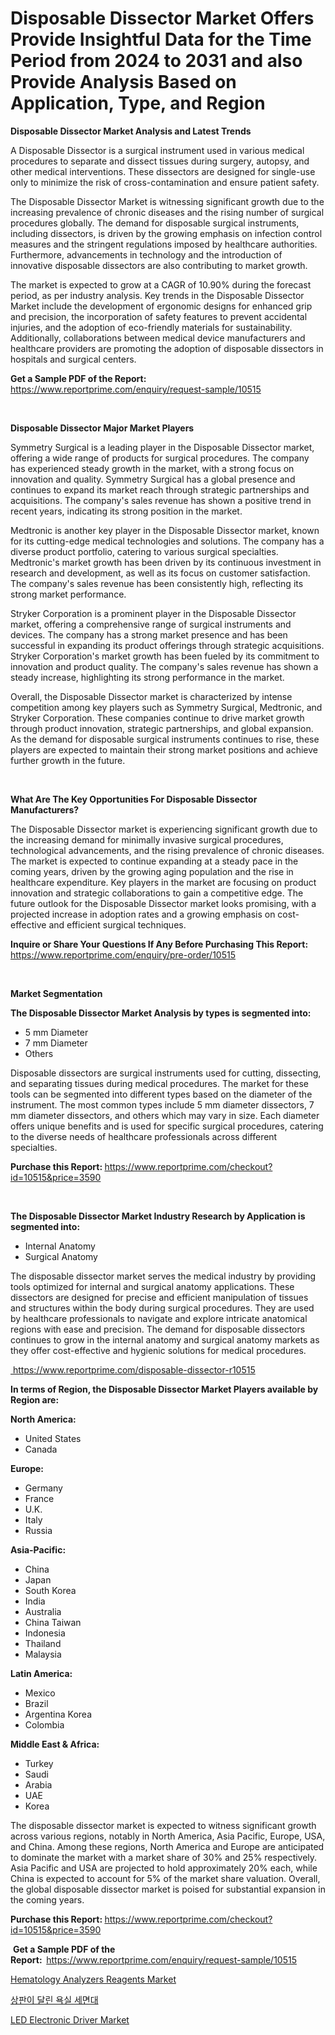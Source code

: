 <p><h1>Disposable Dissector Market Offers Provide Insightful Data for the Time Period from 2024 to 2031 and also Provide Analysis Based on Application, Type, and Region</h1></p><p><strong>Disposable Dissector Market Analysis and Latest Trends</strong></p>
<p><p>A Disposable Dissector is a surgical instrument used in various medical procedures to separate and dissect tissues during surgery, autopsy, and other medical interventions. These dissectors are designed for single-use only to minimize the risk of cross-contamination and ensure patient safety.</p><p>The Disposable Dissector Market is witnessing significant growth due to the increasing prevalence of chronic diseases and the rising number of surgical procedures globally. The demand for disposable surgical instruments, including dissectors, is driven by the growing emphasis on infection control measures and the stringent regulations imposed by healthcare authorities. Furthermore, advancements in technology and the introduction of innovative disposable dissectors are also contributing to market growth.</p><p>The market is expected to grow at a CAGR of 10.90% during the forecast period, as per industry analysis. Key trends in the Disposable Dissector Market include the development of ergonomic designs for enhanced grip and precision, the incorporation of safety features to prevent accidental injuries, and the adoption of eco-friendly materials for sustainability. Additionally, collaborations between medical device manufacturers and healthcare providers are promoting the adoption of disposable dissectors in hospitals and surgical centers.</p></p>
<p><strong>Get a Sample PDF of the Report:&nbsp;</strong> <a href="https://www.reportprime.com/enquiry/request-sample/10515">https://www.reportprime.com/enquiry/request-sample/10515</a></p>
<p>&nbsp;</p>
<p><strong>Disposable Dissector Major Market Players</strong></p>
<p><p>Symmetry Surgical is a leading player in the Disposable Dissector market, offering a wide range of products for surgical procedures. The company has experienced steady growth in the market, with a strong focus on innovation and quality. Symmetry Surgical has a global presence and continues to expand its market reach through strategic partnerships and acquisitions. The company's sales revenue has shown a positive trend in recent years, indicating its strong position in the market.</p><p>Medtronic is another key player in the Disposable Dissector market, known for its cutting-edge medical technologies and solutions. The company has a diverse product portfolio, catering to various surgical specialties. Medtronic's market growth has been driven by its continuous investment in research and development, as well as its focus on customer satisfaction. The company's sales revenue has been consistently high, reflecting its strong market performance.</p><p>Stryker Corporation is a prominent player in the Disposable Dissector market, offering a comprehensive range of surgical instruments and devices. The company has a strong market presence and has been successful in expanding its product offerings through strategic acquisitions. Stryker Corporation's market growth has been fueled by its commitment to innovation and product quality. The company's sales revenue has shown a steady increase, highlighting its strong performance in the market.</p><p>Overall, the Disposable Dissector market is characterized by intense competition among key players such as Symmetry Surgical, Medtronic, and Stryker Corporation. These companies continue to drive market growth through product innovation, strategic partnerships, and global expansion. As the demand for disposable surgical instruments continues to rise, these players are expected to maintain their strong market positions and achieve further growth in the future.</p></p>
<p>&nbsp;</p>
<p><strong>What Are The Key Opportunities For Disposable Dissector Manufacturers?</strong></p>
<p><p>The Disposable Dissector market is experiencing significant growth due to the increasing demand for minimally invasive surgical procedures, technological advancements, and the rising prevalence of chronic diseases. The market is expected to continue expanding at a steady pace in the coming years, driven by the growing aging population and the rise in healthcare expenditure. Key players in the market are focusing on product innovation and strategic collaborations to gain a competitive edge. The future outlook for the Disposable Dissector market looks promising, with a projected increase in adoption rates and a growing emphasis on cost-effective and efficient surgical techniques.</p></p>
<p><strong>Inquire or Share Your Questions If Any Before Purchasing This Report:</strong> <a href="https://www.reportprime.com/enquiry/pre-order/10515">https://www.reportprime.com/enquiry/pre-order/10515</a></p>
<p>&nbsp;</p>
<p><strong>Market Segmentation</strong></p>
<p><strong>The Disposable Dissector Market Analysis by types is segmented into:</strong></p>
<p><ul><li>5 mm Diameter</li><li>7 mm Diameter</li><li>Others</li></ul></p>
<p><p>Disposable dissectors are surgical instruments used for cutting, dissecting, and separating tissues during medical procedures. The market for these tools can be segmented into different types based on the diameter of the instrument. The most common types include 5 mm diameter dissectors, 7 mm diameter dissectors, and others which may vary in size. Each diameter offers unique benefits and is used for specific surgical procedures, catering to the diverse needs of healthcare professionals across different specialties.</p></p>
<p><strong>Purchase this Report:&nbsp;</strong><a href="https://www.reportprime.com/checkout?id=10515&price=3590">https://www.reportprime.com/checkout?id=10515&price=3590</a></p>
<p>&nbsp;</p>
<p><strong>The Disposable Dissector Market Industry Research by Application is segmented into:</strong></p>
<p><ul><li>Internal Anatomy</li><li>Surgical Anatomy</li></ul></p>
<p><p>The disposable dissector market serves the medical industry by providing tools optimized for internal and surgical anatomy applications. These dissectors are designed for precise and efficient manipulation of tissues and structures within the body during surgical procedures. They are used by healthcare professionals to navigate and explore intricate anatomical regions with ease and precision. The demand for disposable dissectors continues to grow in the internal anatomy and surgical anatomy markets as they offer cost-effective and hygienic solutions for medical procedures.</p></p>
<p><a href="https://www.reportprime.com/disposable-dissector-r10515">&nbsp;https://www.reportprime.com/disposable-dissector-r10515</a></p>
<p><strong>In terms of Region, the Disposable Dissector Market Players available by Region are:</strong></p>
<p>
    <p> <strong> North America: </strong>
        <ul>
            <li>United States</li>
            <li>Canada</li>
        </ul>
        </p> 
    <p> <strong> Europe: </strong>
        <ul>
            <li>Germany</li>
            <li>France</li>
            <li>U.K.</li>
            <li>Italy</li>
            <li>Russia</li>
        </ul>
        </p> 
    <p> <strong> Asia-Pacific: </strong>
        <ul>
            <li>China</li>
            <li>Japan</li>
            <li>South Korea</li>
            <li>India</li>
            <li>Australia</li>
            <li>China Taiwan</li>
            <li>Indonesia</li>
            <li>Thailand</li>
            <li>Malaysia</li>
        </ul>
        </p> 
    <p> <strong> Latin America: </strong>
        <ul>
            <li>Mexico</li>
            <li>Brazil</li>
            <li>Argentina Korea</li>
            <li>Colombia</li>
        </ul>
        </p> 
    <p> <strong> Middle East & Africa: </strong>
        <ul>
            <li>Turkey</li>
            <li>Saudi</li>
            <li>Arabia</li>
            <li>UAE</li>
            <li>Korea</li>
        </ul>
    </p>
    </p>
<p><p>The disposable dissector market is expected to witness significant growth across various regions, notably in North America, Asia Pacific, Europe, USA, and China. Among these regions, North America and Europe are anticipated to dominate the market with a market share of 30% and 25% respectively. Asia Pacific and USA are projected to hold approximately 20% each, while China is expected to account for 5% of the market share valuation. Overall, the global disposable dissector market is poised for substantial expansion in the coming years.</p></p>
<p><strong>Purchase this Report: </strong><a href="https://www.reportprime.com/checkout?id=10515&price=3590">https://www.reportprime.com/checkout?id=10515&price=3590</a></p>
<p>&nbsp;<strong>Get a Sample PDF of the Report:&nbsp;&nbsp;</strong><a href="https://www.reportprime.com/enquiry/request-sample/10515">https://www.reportprime.com/enquiry/request-sample/10515</a></p>
<p><strong></strong></p>
<p><p><a href="https://github.com/kathiaseamanalvaradovlprc2h/Market-Research-Report-List-2/blob/main/hematology-analyzers-reagents-market.md">Hematology Analyzers Reagents Market</a></p><p><a href="https://github.com/royErdmtyan906778/Market-Research-Report-List-1/blob/main/747035521933.md">상판이 달린 욕실 세면대</a></p><p><a href="https://fearless-okapi-6c8.notion.site/LED-Electronic-Driver-Market-Exploring-Market-Share-Market-Trends-and-Future-Growth-b6413cfd098f49bc9d730d856705421a">LED Electronic Driver Market</a></p></p>